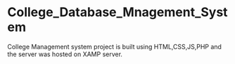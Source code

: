 # College_Database_Mnagement_System
College Management system project is built using HTML,CSS,JS,PHP and the server was hosted on XAMP server.
